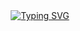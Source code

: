 <div align="center" dir="auto">
    <a href="https://git.io/typing-svg" rel="nofollow"><img src="https://camo.githubusercontent.com/81894b5bf174155bed71d72dea40fcc31ad344f0af9cdafb76b3df1d263f1bb9/68747470733a2f2f726561646d652d747970696e672d7376672e6865726f6b756170702e636f6d3f666f6e743d466972612b436f6465267765696768743d3730302673697a653d32352670617573653d3130303030303030303026636f6c6f723d3134613863322663656e7465723d74727565267643656e7465723d747275652677696474683d343335266c696e65733d57656c636f6d652b746f2b6d792b676974687562" alt="Typing SVG" data-canonical-src="https://readme-typing-svg.herokuapp.com?font=Fira+Code&amp;weight=700&amp;size=25&amp;pause=1000000000&amp;color=14a8c2&amp;center=true&amp;vCenter=true&amp;width=435&amp;lines=Welcome+to+my+github/lab 💻" style="max-width: 100%;"></a>
</div>

